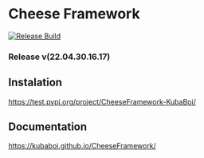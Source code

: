 # Cheese Framework

[![Release Build](https://github.com/KubaBoi/CheeseFramework/actions/workflows/realeaseDate.yml/badge.svg?branch=main)](https://github.com/KubaBoi/CheeseFramework/actions/workflows/realeaseDate.yml)

### Release v(22.04.30.16.17)

## Instalation

https://test.pypi.org/project/CheeseFramework-KubaBoi/

## Documentation

https://kubaboi.github.io/CheeseFramework/
